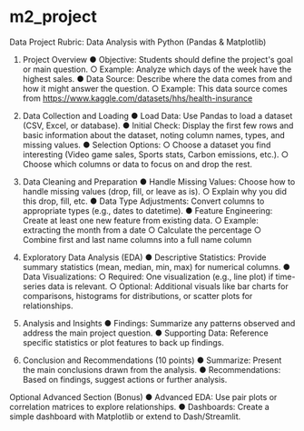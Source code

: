 # m2_project
Data Project Rubric:
Data Analysis with Python (Pandas & Matplotlib)
1. Project Overview
● Objective: Students should define the project's goal or main question.
○ Example: Analyze which days of the week have the highest sales.
● Data Source: Describe where the data comes from and how it might answer the
question.
○ Example: This data source comes from
https://www.kaggle.com/datasets/hhs/health-insurance

2. Data Collection and Loading
● Load Data: Use Pandas to load a dataset (CSV, Excel, or database).
● Initial Check: Display the first few rows and basic information about the dataset, noting
column names, types, and missing values.
● Selection Options:
○ Choose a dataset you find interesting (Video game sales, Sports stats, Carbon
emissions, etc.).
○ Choose which columns or data to focus on and drop the rest.

3. Data Cleaning and Preparation
● Handle Missing Values: Choose how to handle missing values (drop, fill, or leave as is).
○ Explain why you did this drop, fill, etc.
● Data Type Adjustments: Convert columns to appropriate types (e.g., dates to
datetime).
● Feature Engineering: Create at least one new feature from existing data.
○ Example: extracting the month from a date
○ Calculate the percentage
○ Combine first and last name columns into a full name column

4. Exploratory Data Analysis (EDA)
● Descriptive Statistics: Provide summary statistics (mean, median, min, max) for
numerical columns.
● Data Visualizations:
○ Required: One visualization (e.g., line plot) if time-series data is relevant.
○ Optional: Additional visuals like bar charts for comparisons, histograms for
distributions, or scatter plots for relationships.

5. Analysis and Insights
● Findings: Summarize any patterns observed and address the main project question.
● Supporting Data: Reference specific statistics or plot features to back up findings.
6. Conclusion and Recommendations (10 points)
● Summarize: Present the main conclusions drawn from the analysis.
● Recommendations: Based on findings, suggest actions or further analysis.

Optional Advanced Section (Bonus)
● Advanced EDA: Use pair plots or correlation matrices to explore relationships.
● Dashboards: Create a simple dashboard with Matplotlib or extend to Dash/Streamlit.
